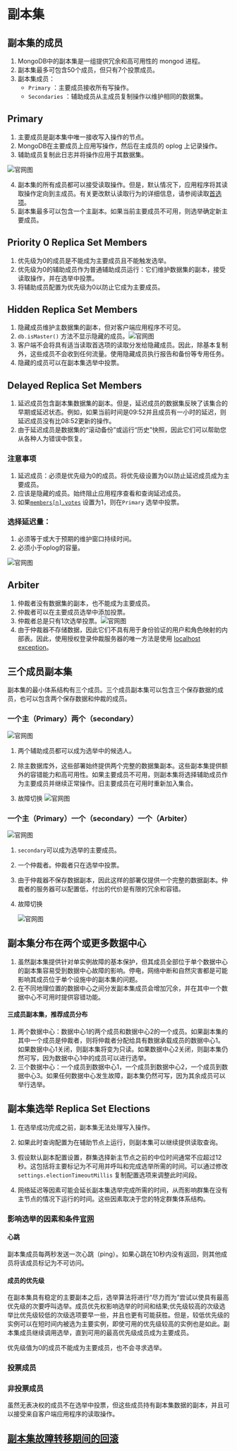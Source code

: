 # 副本集

## 副本集的成员

1. MongoDB中的副本集是一组提供冗余和高可用性的 mongod 进程。
2. 副本集最多可包含50个成员，但只有7个投票成员。
3. 副本集成员：
   * `Primary`  ：主要成员接收所有写操作。
   * `Secondaries` ：辅助成员从主成员复制操作以维护相同的数据集。

## Primary

1. 主要成员是副本集中唯一接收写入操作的节点。
2. MongoDB在主要成员上应用写操作，然后在主成员的 oplog 上记录操作。
3. 辅助成员复制此日志并将操作应用于其数据集。

![官网图](./image/replica-set-read-write-operations-primary.svg)



4. 副本集的所有成员都可以接受读取操作。但是，默认情况下，应用程序将其读取操作定向到主成员。有关更改默认读取行为的详细信息，请参阅读取[首选项](https://docs.mongodb.com/manual/core/read-preference/)。
5. 副本集最多可以包含一个主副本。如果当前主要成员不可用，则选举确定新主要成员。

## Priority 0 Replica Set Members

1. 优先级为0的成员是不能成为主要成员且不能触发选举。
2. 优先级为0的辅助成员作为普通辅助成员运行：它们维护数据集的副本，接受读取操作，并在选举中投票。
3. 将辅助成员配置为优先级为0以防止它成为主要成员。

## Hidden Replica Set Members

1. 隐藏成员维护主数据集的副本，但对客户端应用程序不可见。
2. `db.isMaster()` 方法不显示隐藏的成员。![官网图](./image/replica-set-hidden-member.svg)
3. 客户端不会将具有适当读取首选项的读取分发给隐藏成员。因此，除基本复制外，这些成员不会收到任何流量。使用隐藏成员执行报告和备份等专用任务。
4. 隐藏的成员可以在副本集选举中投票。

## Delayed Replica Set Members

1. 延迟成员包含副本集数据集的副本。但是，延迟成员的数据集反映了该集合的早期或延迟状态。例如，如果当前时间是09:52并且成员有一小时的延迟，则延迟成员没有比08:52更新的操作。
2. 由于延迟成员是数据集的“滚动备份”或运行“历史”快照，因此它们可以帮助您从各种人为错误中恢复。

### 注意事项

1. 延迟成员：必须是优先级为0的成员。将优先级设置为0以防止延迟成员成为主要成员。
2. 应该是隐藏的成员。始终阻止应用程序查看和查询延迟成员。
3. 如果[`members[n].votes`](https://docs.mongodb.com/manual/reference/replica-configuration/#rsconf.members[n].votes) 设置为1，则在`Primary` 选举中投票。

### 选择延迟量：

1. 必须等于或大于预期的维护窗口持续时间。
2. 必须小于oplog的容量。

![官网图](./image/replica-set-delayed-member.svg)

## Arbiter

1. 仲裁者没有数据集的副本，也不能成为主要成员。
2. 仲裁者可以在主要成员选举中添加投票。
3. 仲裁者总是只有1次选举投票。![官网图](./image/replica-set-four-members-add-arbiter.svg)
4. 由于仲裁器不存储数据，因此它们不具有用于身份验证的用户和角色映射的内部表。因此，使用授权登录仲裁服务器的唯一方法是使用 [localhost exception](https://docs.mongodb.com/manual/core/security-users/#localhost-exception)。

## 三个成员副本集

副本集的最小体系结构有三个成员。三个成员副本集可以包含三个保存数据的成员，也可以包含两个保存数据和仲裁的成员。

### 一个主（Primary）两个（secondary）

![官网图](./image/replica-set-primary-with-two-secondaries.svg)

1. 两个辅助成员都可以成为选举中的候选人。

2. 除主数据库外，这些部署始终提供两个完整的数据集副本。这些副本集提供额外的容错能力和高可用性。如果主要成员不可用，则副本集将选择辅助成员作为主要成员并继续正常操作。旧主要成员在可用时重新加入集合。

3. 故障切换
   ![官网图](./image/replica-set-trigger-election.svg)

### 一个主（Primary）一个（secondary）一个（Arbiter）

![官网图](./image/replica-set-primary-with-secondary-and-arbiter.svg)

1. `secondary`可以成为选举的主要成员。

2. 一个仲裁者。仲裁者只在选举中投票。

3. 由于仲裁器不保存数据副本，因此这样的部署仅提供一个完整的数据副本。仲裁者的服务器可以配置低，付出的代价是有限的冗余和容错。

4. 故障切换

   ![官网图](./image/replica-set-w-arbiter-trigger-election.svg)

## 副本集分布在两个或更多数据中心

1. 虽然副本集提供针对单实例故障的基本保护，但其成员全部位于单个数据中心的副本集容易受到数据中心故障的影响。停电，网络中断和自然灾害都是可能影响其成员位于单个设施中的副本集的问题。
2. 在不同地理位置的数据中心之间分发副本集成员会增加冗余，并在其中一个数据中心不可用时提供容错功能。

#### 三成员副本集，推荐成员分布

1. 两个数据中心：数据中心1的两个成员和数据中心2的一个成员。如果副本集的其中一个成员是仲裁者，则将仲裁者分配给具有数据承载成员的数据中心1。如果数据中心1关闭，则副本集将变为只读。如果数据中心2关闭，则副本集仍然可写，因为数据中心1中的成员可以进行选举。
2. 三个数据中心：一个成员到数据中心1，一个成员到数据中心2，一个成员到数据中心3。如果任何数据中心发生故障，副本集仍然可写，因为其余成员可以举行选举。

## 副本集选举 Replica Set Elections

1. 在选举成功完成之前，副本集无法处理写入操作。

2. 如果此时查询配置为在辅助节点上运行，则副本集可以继续提供读取查询。
3. 假设默认副本配置设置，群集选择新主节点之前的中位时间通常不应超过12秒。这包括将主要标记为不可用并呼叫和完成选举所需的时间。可以通过修改`settings.electionTimeoutMillis` 复制配置选项来调整此时间段。
4. 网络延迟等因素可能会延长副本集选举完成所需的时间，从而影响群集在没有主节点的情况下运行的时间。这些因素取决于您的特定群集体系结构。

### 影响选举的因素和条件[官网](<https://docs.mongodb.com/manual/core/replica-set-elections/>)

#### 心跳

副本集成员每两秒发送一次心跳（ping）。如果心跳在10秒内没有返回，则其他成员将该成员标记为不可访问。

#### 成员的优先级

在副本集具有稳定的主要副本之后，选举算法将进行“尽力而为”尝试以使具有最高优先级的次要呼叫选举。成员优先权影响选举的时间和结果;优先级较高的次级选举比优先级较低的次级选项要早一些，并且也更有可能获胜。但是，较低优先级的实例可以在短时间内被选为主要实例，即使可用的优先级较高的实例也是如此。副本集成员继续调用选举，直到可用的最高优先级成员成为主要成员。

优先级值为0的成员不能成为主要成员，也不会寻求选举。

### 投票成员

### 非投票成员

虽然无表决权的成员不在选举中投票，但这些成员持有副本集数据的副本，并且可以接受来自客户端应用程序的读取操作。

## [副本集故障转移期间的回滚](<https://docs.mongodb.com/manual/core/replica-set-rollbacks/>)

